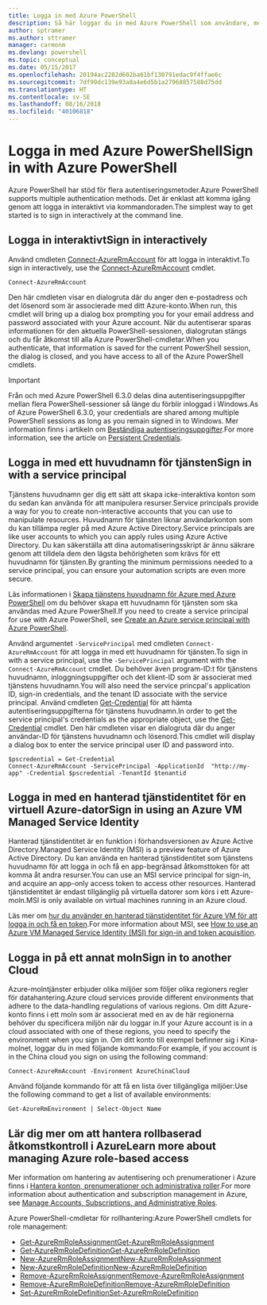 ```yaml
---
title: Logga in med Azure PowerShell
description: Så här loggar du in med Azure PowerShell som användare, med tjänstens huvudnamn eller med en hanterad tjänstidentitet.
author: sptramer
ms.author: sttramer
manager: carmonm
ms.devlang: powershell
ms.topic: conceptual
ms.date: 05/15/2017
ms.openlocfilehash: 20194ac2282d602ba61bf130791edac9f4ffae6c
ms.sourcegitcommit: 7df99dc139e93a8a4e6d5b1a27968857588d75dd
ms.translationtype: HT
ms.contentlocale: sv-SE
ms.lasthandoff: 08/16/2018
ms.locfileid: "40106818"
---
```

# <a name="sign-in-with-azure-powershell"></a><span data-ttu-id="5b7a6-103">Logga in med Azure PowerShell</span><span class="sxs-lookup"><span data-stu-id="5b7a6-103">Sign in with Azure PowerShell</span></span>

<span data-ttu-id="5b7a6-104">Azure PowerShell har stöd för flera autentiseringsmetoder.</span><span class="sxs-lookup"><span data-stu-id="5b7a6-104">Azure PowerShell supports multiple authentication methods.</span></span> <span data-ttu-id="5b7a6-105">Det är enklast att komma igång genom att logga in interaktivt via kommandoraden.</span><span class="sxs-lookup"><span data-stu-id="5b7a6-105">The simplest way to get started is to sign in interactively at the command line.</span></span>

## <a name="sign-in-interactively"></a><span data-ttu-id="5b7a6-106">Logga in interaktivt</span><span class="sxs-lookup"><span data-stu-id="5b7a6-106">Sign in interactively</span></span>

<span data-ttu-id="5b7a6-107">Använd cmdleten [Connect-AzureRmAccount](/powershell/module/azurerm.profile/connect-azurermaccount) för att logga in interaktivt.</span><span class="sxs-lookup"><span data-stu-id="5b7a6-107">To sign in interactively, use the [Connect-AzureRmAccount](/powershell/module/azurerm.profile/connect-azurermaccount) cmdlet.</span></span>

```azurepowershell
Connect-AzureRmAccount
```

<span data-ttu-id="5b7a6-108">Den här cmdleten visar en dialogruta där du anger den e-postadress och det lösenord som är associerade med ditt Azure-konto.</span><span class="sxs-lookup"><span data-stu-id="5b7a6-108">When run, this cmdlet will bring up a dialog box prompting you for your email address and password associated with your Azure account.</span></span> <span data-ttu-id="5b7a6-109">När du autentiserar sparas informationen för den aktuella PowerShell-sessionen, dialogrutan stängs och du får åtkomst till alla Azure PowerShell-cmdletar.</span><span class="sxs-lookup"><span data-stu-id="5b7a6-109">When you authenticate, that information is saved for the current PowerShell session, the dialog is closed, and you have access to all of the Azure PowerShell cmdlets.</span></span>

> [!IMPORTANT]
> <span data-ttu-id="5b7a6-110">Från och med Azure PowerShell 6.3.0 delas dina autentiseringsuppgifter mellan flera PowerShell-sessioner så länge du förblir inloggad i Windows.</span><span class="sxs-lookup"><span data-stu-id="5b7a6-110">As of Azure PowerShell 6.3.0, your credentials are shared among multiple PowerShell sessions as long as you remain signed in to Windows.</span></span> <span data-ttu-id="5b7a6-111">Mer information finns i artikeln om [Beständiga autentiseringsuppgifter](context-persistence.md).</span><span class="sxs-lookup"><span data-stu-id="5b7a6-111">For more information, see the article on [Persistent Credentials](context-persistence.md).</span></span>

## <a name="sign-in-with-a-service-principal"></a><span data-ttu-id="5b7a6-112">Logga in med ett huvudnamn för tjänsten</span><span class="sxs-lookup"><span data-stu-id="5b7a6-112">Sign in with a service principal</span></span>

<span data-ttu-id="5b7a6-113">Tjänstens huvudnamn ger dig ett sätt att skapa icke-interaktiva konton som du sedan kan använda för att manipulera resurser.</span><span class="sxs-lookup"><span data-stu-id="5b7a6-113">Service principals provide a way for you to create non-interactive accounts that you can use to manipulate resources.</span></span> <span data-ttu-id="5b7a6-114">Huvudnamn för tjänsten liknar användarkonton som du kan tillämpa regler på med Azure Active Directory.</span><span class="sxs-lookup"><span data-stu-id="5b7a6-114">Service principals are like user accounts to which you can apply rules using Azure Active Directory.</span></span> <span data-ttu-id="5b7a6-115">Du kan säkerställa att dina automatiseringsskript är ännu säkrare genom att tilldela dem den lägsta behörigheten som krävs för ett huvudnamn för tjänsten.</span><span class="sxs-lookup"><span data-stu-id="5b7a6-115">By granting the minimum permissions needed to a service principal, you can ensure your automation scripts are even more secure.</span></span>

<span data-ttu-id="5b7a6-116">Läs informationen i [Skapa tjänstens huvudnamn för Azure med Azure PowerShell](create-azure-service-principal-azureps.md) om du behöver skapa ett huvudnamn för tjänsten som ska användas med Azure PowerShell.</span><span class="sxs-lookup"><span data-stu-id="5b7a6-116">If you need to create a service principal for use with Azure PowerShell, see [Create an Azure service principal with Azure PowerShell](create-azure-service-principal-azureps.md).</span></span>

<span data-ttu-id="5b7a6-117">Använd argumentet `-ServicePrincipal` med cmdleten `Connect-AzureRmAccount` för att logga in med ett huvudnamn för tjänsten.</span><span class="sxs-lookup"><span data-stu-id="5b7a6-117">To sign in with a service principal, use the `-ServicePrincipal` argument with the `Connect-AzureRmAccount` cmdlet.</span></span> <span data-ttu-id="5b7a6-118">Du behöver även program-ID:t för tjänstens huvudnamn, inloggningsuppgifter och det klient-ID som är associerat med tjänstens huvudnamn.</span><span class="sxs-lookup"><span data-stu-id="5b7a6-118">You will also need the service princpal's application ID, sign-in credentials, and the tenant ID associate with the service principal.</span></span> <span data-ttu-id="5b7a6-119">Använd cmdleten [Get-Credential](/powershell/module/microsoft.powershell.security/get-credential) för att hämta autentiseringsuppgifterna för tjänstens huvudnamn.</span><span class="sxs-lookup"><span data-stu-id="5b7a6-119">In order to get the service principal's credentials as the appropriate object, use the [Get-Credential](/powershell/module/microsoft.powershell.security/get-credential) cmdlet.</span></span> <span data-ttu-id="5b7a6-120">Den här cmdleten visar en dialogruta där du anger användar-ID för tjänstens huvudnamn och lösenord.</span><span class="sxs-lookup"><span data-stu-id="5b7a6-120">This cmdlet will display a dialog box to enter the service principal user ID and password into.</span></span>

```azurepowershell-interactive
$pscredential = Get-Credential
Connect-AzureRmAccount -ServicePrincipal -ApplicationId  "http://my-app" -Credential $pscredential -TenantId $tenantid
```

## <a name="sign-in-using-an-azure-vm-managed-service-identity"></a><span data-ttu-id="5b7a6-121">Logga in med en hanterad tjänstidentitet för en virtuell Azure-dator</span><span class="sxs-lookup"><span data-stu-id="5b7a6-121">Sign in using an Azure VM Managed Service Identity</span></span>

<span data-ttu-id="5b7a6-122">Hanterad tjänstidentitet är en funktion i förhandsversionen av Azure Active Directory.</span><span class="sxs-lookup"><span data-stu-id="5b7a6-122">Managed Service Identity (MSI) is a preview feature of Azure Active Directory.</span></span> <span data-ttu-id="5b7a6-123">Du kan använda en hanterad tjänstidentitet som tjänstens huvudnamn för att logga in och få en app-begränsad åtkomsttoken för att komma åt andra resurser.</span><span class="sxs-lookup"><span data-stu-id="5b7a6-123">You can use an MSI service principal for sign-in, and acquire an app-only access token to access other resources.</span></span> <span data-ttu-id="5b7a6-124">Hanterad tjänstidentitet är endast tillgänglig på virtuella datorer som körs i ett Azure-moln.</span><span class="sxs-lookup"><span data-stu-id="5b7a6-124">MSI is only available on virtual machines running in an Azure cloud.</span></span>

<span data-ttu-id="5b7a6-125">Läs mer om [hur du använder en hanterad tjänstidentitet för Azure VM för att logga in och få en token](/azure/active-directory/msi-how-to-get-access-token-using-msi).</span><span class="sxs-lookup"><span data-stu-id="5b7a6-125">For more information about MSI, see [How to use an Azure VM Managed Service Identity (MSI) for sign-in and token acquisition](/azure/active-directory/msi-how-to-get-access-token-using-msi).</span></span>

## <a name="sign-in-to-another-cloud"></a><span data-ttu-id="5b7a6-126">Logga in på ett annat moln</span><span class="sxs-lookup"><span data-stu-id="5b7a6-126">Sign in to another Cloud</span></span>

<span data-ttu-id="5b7a6-127">Azure-molntjänster erbjuder olika miljöer som följer olika regioners regler för datahantering.</span><span class="sxs-lookup"><span data-stu-id="5b7a6-127">Azure cloud services provide different environments that adhere to the data-handling regulations of various regions.</span></span> <span data-ttu-id="5b7a6-128">Om ditt Azure-konto finns i ett moln som är associerat med en av de här regionerna behöver du specificera miljön när du loggar in.</span><span class="sxs-lookup"><span data-stu-id="5b7a6-128">If your Azure account is in a cloud associated with one of these regions, you need to specify the environment when you sign in.</span></span> <span data-ttu-id="5b7a6-129">Om ditt konto till exempel befinner sig i Kina-molnet, loggar du in med följande kommando:</span><span class="sxs-lookup"><span data-stu-id="5b7a6-129">For example, if you account is in the China cloud you sign on using the following command:</span></span>

```azurepowershell-interactive
Connect-AzureRmAccount -Environment AzureChinaCloud
```

<span data-ttu-id="5b7a6-130">Använd följande kommando för att få en lista över tillgängliga miljöer:</span><span class="sxs-lookup"><span data-stu-id="5b7a6-130">Use the following command to get a list of available environments:</span></span>

```azurepowershell-interactive
Get-AzureRmEnvironment | Select-Object Name
```

## <a name="learn-more-about-managing-azure-role-based-access"></a><span data-ttu-id="5b7a6-131">Lär dig mer om att hantera rollbaserad åtkomstkontroll i Azure</span><span class="sxs-lookup"><span data-stu-id="5b7a6-131">Learn more about managing Azure role-based access</span></span>

<span data-ttu-id="5b7a6-132">Mer information om hantering av autentisering och prenumerationer i Azure finns i [Hantera konton, prenumerationer och administrativa roller](/azure/active-directory/role-based-access-control-configure).</span><span class="sxs-lookup"><span data-stu-id="5b7a6-132">For more information about authentication and subscription management in Azure, see [Manage Accounts, Subscriptions, and Administrative Roles](/azure/active-directory/role-based-access-control-configure).</span></span>

<span data-ttu-id="5b7a6-133">Azure PowerShell-cmdletar för rollhantering:</span><span class="sxs-lookup"><span data-stu-id="5b7a6-133">Azure PowerShell cmdlets for role management:</span></span>

* [<span data-ttu-id="5b7a6-134">Get-AzureRmRoleAssignment</span><span class="sxs-lookup"><span data-stu-id="5b7a6-134">Get-AzureRmRoleAssignment</span></span>](/powershell/module/AzureRM.Resources/Get-AzureRmRoleAssignment)
* [<span data-ttu-id="5b7a6-135">Get-AzureRmRoleDefinition</span><span class="sxs-lookup"><span data-stu-id="5b7a6-135">Get-AzureRmRoleDefinition</span></span>](/powershell/module/AzureRM.Resources/Get-AzureRmRoleDefinition)
* [<span data-ttu-id="5b7a6-136">New-AzureRmRoleAssignment</span><span class="sxs-lookup"><span data-stu-id="5b7a6-136">New-AzureRmRoleAssignment</span></span>](/powershell/module/AzureRM.Resources/New-AzureRmRoleAssignment)
* [<span data-ttu-id="5b7a6-137">New-AzureRmRoleDefinition</span><span class="sxs-lookup"><span data-stu-id="5b7a6-137">New-AzureRmRoleDefinition</span></span>](/powershell/module/AzureRM.Resources/New-AzureRmRoleDefinition)
* [<span data-ttu-id="5b7a6-138">Remove-AzureRmRoleAssignment</span><span class="sxs-lookup"><span data-stu-id="5b7a6-138">Remove-AzureRmRoleAssignment</span></span>](/powershell/module/AzureRM.Resources/Remove-AzureRmRoleAssignment)
* [<span data-ttu-id="5b7a6-139">Remove-AzureRmRoleDefinition</span><span class="sxs-lookup"><span data-stu-id="5b7a6-139">Remove-AzureRmRoleDefinition</span></span>](/powershell/module/AzureRM.Resources/Remove-AzureRmRoleDefinition)
* [<span data-ttu-id="5b7a6-140">Set-AzureRmRoleDefinition</span><span class="sxs-lookup"><span data-stu-id="5b7a6-140">Set-AzureRmRoleDefinition</span></span>](/powershell/moduel/AzureRM.Resources/Set-AzureRmRoleDefinition)
